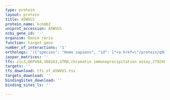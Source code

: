 ```yaml
---
type: protein
layout: protein
title: A5WVU1
protein_name: kcnmb2
uniprot_accession: A5WVU1
ncbi_gene_id: '-'
organism: Danio rerio
function: target gene
number_of_interactions: '1'
orthologs: '[{"species": "Homo sapiens", "id": ["<a href=\"/protein/q9y691\">Q9Y691</a>"]}, {"species": "Mus musculus", "id": ["<a href=\"/protein/q9czm9\">Q9CZM9</a>"]}, {"species": "Rattus norvegicus", "id": ["A0A0G2K0A6"]}]'
jaspar_matrices: ''
tfs: zic3,Q6PV84,368263,GTRD,chromatin immunoprecipitation assay,27924024%5Buid%5D,No
targets: ''
tfs_download: tfs_of_A5WVU1.tsv
targets_download: ''
bindingSites_download: ''
binding_sites_ls: ''

---
```

